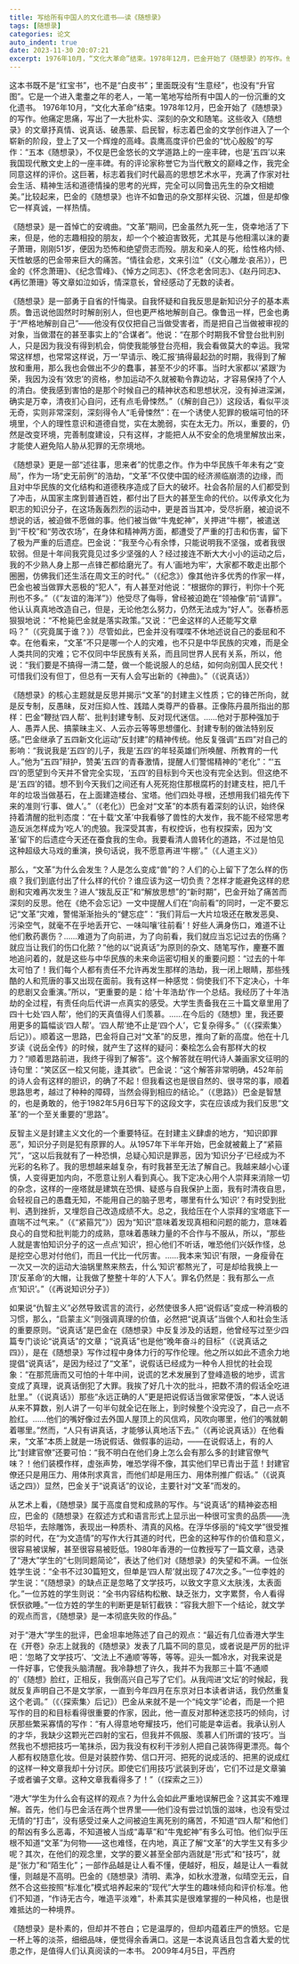 ```yaml
---
title: 写给所有中国人的文化遗书——读《随想录》
tags: [随想录]
categories: 论文
auto_indent: true
date: 2023-11-30 20:07:21
excerpt: 1976年10月，“文化大革命”结束。1978年12月，巴金开始了《随想录》的写作。他痛定思痛，写出了一大批朴实、深刻的杂文和随笔。这些收入《随想录》的文章抒真情、说真话、破愚蒙、启民智，标志着巴金的文学创作进入了一个崭新的阶段，登上了又一个辉煌的高峰。袁鹰高度评价巴金的“忧心殷殷”的写作：“五本《随想录》，不仅是巴金悠长的文学道路上的一座丰碑，也是‘五四’以来我国现代散文史上的一座丰碑。有的评论家称誉它为当代散文的巅峰之作，我完全同意这样的评价。这巨著，标志着我们时代最高的思想艺术水平，充满了作家对社会生活、精神生活和道德情操的思考的光辉，完全可以同鲁迅先生的杂文相媲美。”比较起来，巴金的《随想录》也许不如鲁迅的杂文那样尖锐、沉雄，但是却像它一样真诚，一样热情。
---
```

这本书既不是“红宝书”，也不是“白皮书”；里面既没有“生意经”，也没有“升官图”。它是一个进入耄耋之年的老人，一笔一笔地写给所有中国人的一份沉重的文化遗书。
1976年10月，“文化大革命”结束。1978年12月，巴金开始了《随想录》的写作。他痛定思痛，写出了一大批朴实、深刻的杂文和随笔。这些收入《随想录》的文章抒真情、说真话、破愚蒙、启民智，标志着巴金的文学创作进入了一个崭新的阶段，登上了又一个辉煌的高峰。袁鹰高度评价巴金的“忧心殷殷”的写作：“五本《随想录》，不仅是巴金悠长的文学道路上的一座丰碑，也是‘五四’以来我国现代散文史上的一座丰碑。有的评论家称誉它为当代散文的巅峰之作，我完全同意这样的评价。这巨著，标志着我们时代最高的思想艺术水平，充满了作家对社会生活、精神生活和道德情操的思考的光辉，完全可以同鲁迅先生的杂文相媲美。”比较起来，巴金的《随想录》也许不如鲁迅的杂文那样尖锐、沉雄，但是却像它一样真诚，一样热情。

《随想录》是一首悼亡的安魂曲。“文革”期间，巴金虽然九死一生，侥幸地活了下来，但是，他的志趣相投的朋友，却一个个被迫害致死，尤其是与他相濡以沫的妻子萧珊，刚刚51岁，便因为恐怖和绝望赍志而殁。朋友和亲人的死，给性格内倾、天性敏感的巴金带来巨大的痛苦。“情往会悲，文来引泣”（《文心雕龙·哀吊》），巴金的《怀念萧珊》、《纪念雪峰》、《悼方之同志》、《怀念老舍同志》、《赵丹同志》、《再忆萧珊》等文章如泣如诉，情深意长，曾经感动了无数的读者。

《随想录》是一部勇于自省的忏悔录。自我怀疑和自我反思是新知识分子的基本素质。鲁迅说他固然时时解剖别人，但也更严格地解剖自己。像鲁迅一样，巴金也勇于“严格地解剖自己”——他没有仅仅把自己当做受害者，而是把自己当做被审视的对象，当做潜在的甚至事实上的“合谋者”。他说：“在那个时期我不曾登台批判别人，只是因为我没有得到机会，倘使我能够登台亮相，我会看做莫大的幸运。我常常这样想，也常常这样说，万一‘早请示、晚汇报’搞得最起劲的时期，我得到了解放和重用，那么我也会做出不少的蠢事，甚至不少的坏事。当时大家都以‘紧跟’为荣，我因为没有‘效忠’的资格，参加运动不久就被勒令靠边站，才容易保持了个人的清白。使我感到害怕的是那个时候自己的精神状态和思想状况，没有掉进深渊，确实是万幸，清夜扪心自问，还有点毛骨悚然。”（《解剖自己》）这段话，看似平淡无奇，实则非常深刻，深刻得令人“毛骨悚然”：在一个诱使人犯罪的极端可怕的环境里，个人的理性意识和道德自觉，实在太脆弱，实在太无力。所以，重要的，仍然是改变环境，完善制度建设，只有这样，才能把人从不安全的危境里解放出来，才能使人避免陷人胁从犯罪的无奈境地。

《随想录》更是一部“述往事，思来者”的忧患之作。作为中华民族千年未有之“变局”，作为一场“史无前例”的浩劫，“文革”不仅使中国的经济濒临崩溃的边缘，而且对中华民族的文化结构和道德秩序造成了巨大的破坏。社会各阶层的人们都受到了冲击，从国家主席到普通百姓，都付出了巨大的甚至生命的代价。以传承文化为职志的知识分子，在这场轰轰烈烈的运动中，更是首当其冲，受尽折磨，被迫说不想说的话，被迫做不愿做的事。他们被当做“牛鬼蛇神”，关押进“牛棚”，被遣送到“干校”和“劳改农场”，在身体和精神两方面，都遭受了严重的打击和伤害，留下了极为严重的后遗症。巴金说：“我至今心有余悸，只能说明我不坚强，或者我很软弱。但是十年间我究竟见过多少坚强的人？经过接连不断大大小小的运动之后，我的不少熟人身上那一点锋芒都给磨光了。有人‘画地为牢’，大家都不敢走出那个圈圈，仿佛我们还生活在周文王的时代。”（《纪念》）像其他许多优秀的作家一样，巴金也被当做罪大恶极的“犯人”，有人甚至对他说：“根据你的罪行，判你十个死刑也不多。”（《“友谊的海洋”》）他受尽了侮辱，曾经被迫跪在“领袖像”前“请罪”。他认认真真地改造自己，但是，无论他怎么努力，仍然无法成为“好人”。张春桥恶狠狠地说：“不枪毙巴金就是落实政策。”又说：“巴金这样的人还能写文章吗？”（《究竟属于谁？》）尽管如此，巴金并没有喋喋不休地述说自己的委屈和不幸。在他看来，“文革”不只是哪一个人的灾难，也不只是中华民族的灾难，而是全人类共同的灾难；它不仅同中华民族有关系，而且同世界人民有关系，所以，他说：“我们要是不搞得一清二楚，做一个能说服人的总结，如何向别国人民交代！可惜我们没有但丁，但总有一天有人会写出新的《神曲》。”（《说真话》）

《随想录》的核心主题就是反思并揭示“文革”的封建主义性质；它的锋芒所向，就是反专制，反愚昧，反对压抑人性、践踏人类尊严的昏暴。正像陈丹晨所指出的那样：巴金“鞭挞‘四人帮’、批判封建专制、反对现代迷信。……他对于那种强加于人、愚弄人民、搞蒙昧主义、人云亦云等等思想僵化、封建专制的做法特别反感。”巴金继承了五四新文化运动“反封建”的精神传统。他反复强调“五四”对自己的影响：“我说我是‘五四’的儿子，我是‘五四’的年轻英雄们所唤醒、所教育的一代人。”他为“五四”辩护，赞美‘五四’的青春激情，提醒人们警惕精神的“老化”：“‘五四’的愿望到今天并不曾完全实现，‘五四’的目标到今天也没有完全达到。但这绝不是‘五四’的错。想不到今天我们之间还有人死死抱住那根腐朽的封建支柱，把几千年的垃圾当做基石，在上面建造楼台、宝塔。他们四处寻根，还想用我们祖先传下来的准则‘行事、做人’。”（《老化》）巴金对“文革”的本质有着深刻的认识，始终保持着清醒的批判态度：“在十载‘文革’中我看够了兽性的大发作，我不能不经常思考造反派怎样成为‘吃人’的虎狼。我深受其害，有权控诉，也有权探索，因为‘文革’留下的后遗症今天还在蚕食我的生命。我要看清人兽转化的道路，不过是怕见这种超级大马戏的重演，换句话说，我不愿意再进‘牛棚’。”（《人道主义》）

那么，“文革”为什么会发生？人是怎么变成“兽”的？人们的心上留下了怎么样的伤痕？我们到底付出了什么样的代价？谁应该为这一切负责？怎样才能避免这样的悲剧和灾难再次发生？进人“拨乱反正”和“解放思想”的“新时期”，巴金开始了痛苦而深刻的反思。他在《绝不会忘记》一文中提醒人们在“向前看”的同时，一定不要忘记“文革”灾难，警惕渐渐抬头的“健忘症”：“我们背后一大片垃圾还在散发恶臭、污染空气，就毫不在乎地丢开它、一味叫嚷‘往前看’！好些人满身伤口，难道不让他们敷药裹伤？……难道为了向前进，为了向前看，我们就应当忘记过去的伤痛？就应当让我们的伤口化脓？”他的以“说真话”为原则的杂文、随笔写作，麈蹇不置地追问着的，就是这些与中华民族的未来命运密切相关的重要问题：“过去的十年太可怕了！我们每个人都有责任不允许再发生那样的浩劫，我一闭上眼睛，那些残酷的人和荒唐的事又出现在面前。我有这样一种感觉：倘使我们不下定决心，十年的悲剧又会重演。”所以，“更重要的是：给‘十年浩劫’作一个总结。我经历了十年浩劫的全过程，有责任向后代讲一点真实的感受。大学生责备我在三十篇文章里用了四十七处‘四人帮’，他们的天真值得人们羡慕。……在今后的《随想》里，我还要用更多的篇幅谈‘四人帮’。‘四人帮’绝不止是‘四个人’，它复杂得多。”（《〈探索集〉后记》）。顺着这一思路，巴金将自己对“文革”的反思，推向了新的高度。他在十几岁读《说岳全传》的时候，就产生了这样的疑问：秦桧怎么会有那样大的权力？“顺着思路前进，我终于得到了解答”。这个解答就在明代诗人兼画家文征明的诗句里：“笑区区一桧又何能，逢其欲”。巴金说：“这个解答非常明确，452年前的诗人会有这样的胆识，的确了不起！但我看这也是很自然的、很寻常的事，顺着思路思考，越过了种种的障碍，当然会得到相应的结论。”（《思路》）巴金是智慧的，也是勇敢的，他于1982年5月6日写下的这段文字，实在应该成为我们反思“文革”的一个至关重要的“思路”。

反智主义是封建主义文化的一个重要特征。在封建主义肆虐的地方，“知识即罪恶”，知识分子则是犯有原罪的人。从1957年下半年开始，巴金就被戴上了“紧箍咒”，“这以后我就有了一种恐惧，总疑心知识是罪恶，因为‘知识分子’已经成为不光彩的名称了。我的思想越来越复杂，有时我甚至无法了解自己。我越来越小心谨慎，人变得更加内向，不愿意让别人看到真心。我下定决心用个人崇拜来消除一切的杂念，这样的一座塔就是建筑在恐惧、疑惑与自我保护上面，我有时清夜自思，会轻视自己的愚蠢无知，不能用自己的脑子思考，哪里有什么‘知识’？有时受到批判、遇到挫折，又埋怨自己改造成绩不大。总之，我给压在个人崇拜的宝塔底下一直喘不过气来。”（《“紧箍咒”》）因为“知识”意味着发现真相和问题的能力，意味着良心的自觉和批判能力的成熟，意味着愚昧力量的不合作与不服从，所以，“那些人就是害怕知识分子的这一点点‘知识’，担心他们不听话，唯恐他们兴妖作怪，总是挖空心思对付他们，而且一代比一代厉害。……我本来‘知识’有限，一身瘦骨在一次又一次的运动大油锅里熬来熬去，什么‘知识’都熬光了，可是却给我换上一顶‘反革命’的大帽，让我做了整整十年的‘人下人’。罪名仍然是：我有那么一点点‘知识’。”（《再说知识分子》）

如果说“仇智主义”必然导致谎言的流行，必然使很多人把“说假话”变成一种消极的习惯，那么，“启蒙主义”则强调真理的价值，必然把“说真话”当做个人和社会生活的重要原则。“说真话”是巴金在《随想录》中反复涉及的话题，他曾经写过至少四篇专门谈论“说真话”的文章；“说真话”也是他“晚年奋斗的目标”（《说真话之四》），是在《随想录》写作过程中身体力行的写作伦理。他之所以如此不遗余力地提倡“说真话”，是因为经过了“文革”，说假话已经成为一种令人担忧的社会现象：“在那荒唐而又可怕的十年中间，说谎的艺术发展到了登峰造极的地步，谎言变成了真理，说真话倒犯了大罪。我挨了好几十次的批斗，把数不清的假话全吃进肚里。”（《说真话》）那些“永远正确的人”更是把说假话当做家常便饭，“本人说话从来不算数，别人讲了一句半句就全记在账上，到时候整个没完没了，自己一点不脸红。……他们的嘴好像过去外国人屋顶上的风信鸡，风吹向哪里，他们的嘴就朝着哪里。”然而，“人只有讲真话，才能够认真地活下去。”（《再论说真话》）在他看来，“文革”本质上就是一场说假话、做假事的运动，——在说假话上，有的人比“封建官僚”还要可怕：“我不明白在他们身上怎么会有那么多的封建官僚气味？！他们装模作样，虚张声势，唯恐学得不像，其实他们早已青出于蓝！封建官僚还只是用压力、用体刑求真言，而他们却是用压力、用体刑推广假话。”（《说真话之四》）显然，巴金关于“说真话”的议论，主要针对“文革”而发的。

从艺术上看，《随想录》属于高度自觉和成熟的写作。与“说真话”的精神姿态相应，巴金的《随想录》在叙述方式和语言形式上显示出一种很可宝贵的品质——洗尽铅华，去除雕饰，表现出一种质朴、清真的风格。在浮华侈丽的“纯文学”很受推崇的时代，在“为文造情”的写作大行其道的时代，巴金的这种写作的价值和意义，很容易被误解，甚至很容易被贬低。1980年香港的一位教授写了一篇文章，选录了“港大”学生的“七则同题简论”，表达了他们对《随想录》的失望和不满。一位张姓学生说：“全书不过30篇短文，但单是‘四人帮’就出现了47次之多。”一位李姓的学生说：“《随想录》的缺点正是忽略了文学技巧，以致文字意义太肤浅，太表面化。”一位苏姓的学生则说：“全书内容结构松散、缺乏张力，文字累赘，令人看得恹恹欲睡。”一位方姓的学生的判断更是斩钉截铁：“容我大胆下一个结论，就文学的观点而言，《随想录》是一本彻底失败的作品。”

对于“港大”学生的批评，巴金坦率地陈述了自己的观点：“最近有几位香港大学生在《开卷》杂志上就我的《随想录》发表了几篇不同的意见，或者说是严厉的批评吧：‘忽略了文学技巧’、‘文法上不通顺’等等，等等。迎头一瓢冷水，对我来说是一件好事，它使我头脑清醒。我冷静想了许久，我并不为我那三十篇‘不通顺的’《随想》脸红，正相反，我倒高兴自己写了它们。从我闯进‘文坛’的时候起，我就反复声明自己不是文学家，一直到今年四月在东京对日本读者讲话，我仍然重复这个老调。”（《〈探索集〉后记》）巴金从来就不是一个“纯文学”论者，而是一个把写作的目的和目标看得很重要的作家，因此，他一直反对那种迷恋技巧的倾向，讨厌那些繁采寡情的写作：“有人得意地夸耀技巧，他们可能是幸运者。我承认别人的才华，我缺少这颗光芒四射的宝石，但我并不佩服、羡慕人们所谓的‘技巧’。当然我也不想把技巧一笔抹杀，因为我没有权利干涉别人把自己装饰得更漂亮。每个人都有权随意化妆。但是对装腔作势、信口开河、把死的说成活的、把黑的说成红的这样一种文章我却十分讨厌。即使它们用技巧‘武装到牙齿’，它们不过是文章骗子或者骗子文章。这种文章我看得多了！”（《探索之三》）

“港大”学生为什么会有这样的观点？为什么会如此严重地误解巴金？这其实不难理解。首先，他们与巴金活在两个世界里——他们没有尝过饥饿的滋味，也没有受过无情的“打击”，没有感受过亲人之间被迫生离死别的痛苦，不知道“四人帮”和他们的帮凶有多么恶毒，不知道被人当成“毒草”和“牛鬼蛇神”有多么可怕。他们似乎压根不知道“文革”为何物——这也难怪，在内地，真正了解“文革”的大学生又有多少呢？其次，在他们的观念里，文学的要义甚至全部内涵就是“形式”和“技巧”，就是“张力”和“陌生化”；一部作品越是让人看不懂，便越好，相反，越是让人一看就懂，则越是不高明。巴金的《随想录》清明、素净，如秋水澄澈，似晴空无云，自然不合这些按照“标准化”模式培养起来的“现代”大学生的趣味倾向和评价标准。他们不知道，“作诗无古今，唯造平淡难”，朴素其实是很难掌握的一种风格，也是很难抵达的一种境界。

《随想录》是朴素的，但却并不苍白；它是温厚的，但却内蕴着庄严的愤怒。它是一杯上等的淡茶，细细品味，便觉得余香满口。这是一本说真话且包含着大爱的忧患之作，是值得人们认真阅读的一本书。
2009年4月5日，平西府
